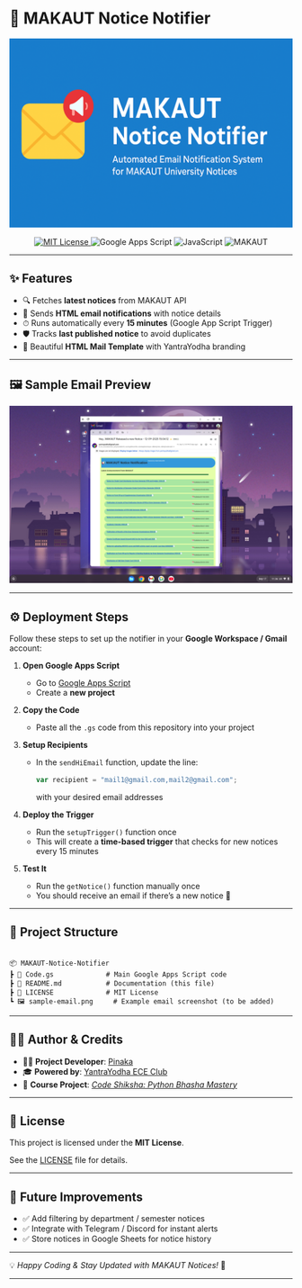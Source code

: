 # 📢 MAKAUT Notice Notifier  

<p align="center">
  <img src="./cover.png" alt="MAKAUT Notice Notifier Banner" width="800"/>
</p>

<p align="center">
  <a href="LICENSE">
    <img src="https://img.shields.io/badge/License-MIT-green?style=for-the-badge" alt="MIT License"/>
  </a>
  <img src="https://img.shields.io/badge/Google%20Apps%20Script-4285F4?style=for-the-badge&logo=google&logoColor=white" alt="Google Apps Script"/>
  <img src="https://img.shields.io/badge/JavaScript-F7E017?style=for-the-badge&logo=javascript&logoColor=black" alt="JavaScript"/>
  <img src="https://img.shields.io/badge/MAKAUT-Notice%20Notifier-blue?style=for-the-badge" alt="MAKAUT"/>
</p>

---

## ✨ Features  

- 🔍 Fetches **latest notices** from MAKAUT API  
- 📧 Sends **HTML email notifications** with notice details  
- ⏱ Runs automatically every **15 minutes** (Google App Script Trigger)  
- 🛡 Tracks **last published notice** to avoid duplicates  
- 🎨 Beautiful **HTML Mail Template** with YantraYodha branding  

---

## 🖼 Sample Email Preview  

![Sample Email Screenshot](image.png)  

---

## ⚙️ Deployment Steps  

Follow these steps to set up the notifier in your **Google Workspace / Gmail** account:  

1. **Open Google Apps Script**  
   - Go to [Google Apps Script](https://script.google.com/)  
   - Create a **new project**  

2. **Copy the Code**  
   - Paste all the `.gs` code from this repository into your project  

3. **Setup Recipients**  
   - In the `sendHiEmail` function, update the line:  
     ```js
     var recipient = "mail1@gmail.com,mail2@gmail.com";
     ```  
     with your desired email addresses  

4. **Deploy the Trigger**  
   - Run the `setupTrigger()` function once  
   - This will create a **time-based trigger** that checks for new notices every 15 minutes  

5. **Test It**  
   - Run the `getNotice()` function manually once  
   - You should receive an email if there’s a new notice 🎉  

---

## 📂 Project Structure  

````

📦 MAKAUT-Notice-Notifier
┣ 📜 Code.gs             # Main Google Apps Script code
┣ 📜 README.md           # Documentation (this file)
┣ 📜 LICENSE             # MIT License
┗ 🖼 sample-email.png     # Example email screenshot (to be added)

````

---

## 🧑‍💻 Author & Credits  

- 👨‍💻 **Project Developer**: [Pinaka](https://github.com/rax-2)  
- 🎓 **Powered by**: [YantraYodha ECE Club](https://yyaiem.github.io/yy/)  
- 📘 **Course Project**: [*Code Shiksha: Python Bhasha Mastery*](https://github.com/rax-2/Noob_to_Monstar_Python)  

---

## 📜 License  

This project is licensed under the **MIT License**.  

See the [LICENSE](LICENSE) file for details.  

---

## 🚀 Future Improvements  

- ✅ Add filtering by department / semester notices  
- ✅ Integrate with Telegram / Discord for instant alerts  
- ✅ Store notices in Google Sheets for notice history  

---

💡 *Happy Coding & Stay Updated with MAKAUT Notices!* 🎉  
___
